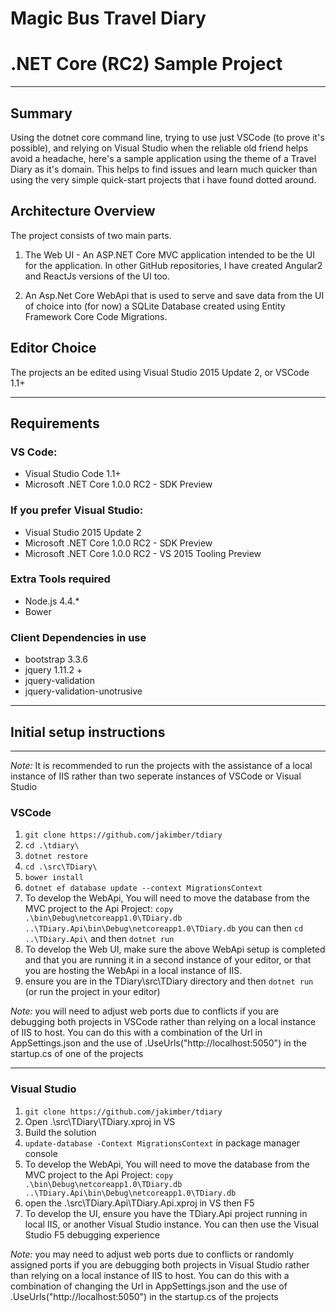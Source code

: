 # Magic Bus Travel Diary
# .NET Core (RC2) Sample Project
---
## Summary
Using the dotnet core command line, trying to use just VSCode (to prove it's possible), and relying on Visual Studio when the reliable old friend helps avoid a headache, here's a sample application using the theme of a Travel Diary as it's domain.  This helps to find issues and learn much quicker than using the very simple quick-start projects that i have found dotted around.

## Architecture Overview
The project consists of two main parts.

1. The Web UI - An ASP.NET Core MVC application intended to be the UI for the application.  In other GitHub repositories, I have created Angular2 and ReactJs versions of the UI too.

2. An Asp.Net Core WebApi that is used to serve and save data from the UI of choice into (for now) a SQLite Database created using Entity Framework Core Code Migrations.

## Editor Choice
The projects an be edited using Visual Studio 2015 Update 2, or VSCode 1.1+

---
## Requirements
### VS Code:
* Visual Studio Code 1.1+
* Microsoft .NET Core 1.0.0 RC2 - SDK Preview

### If you prefer Visual Studio:
* Visual Studio 2015 Update 2
* Microsoft .NET Core 1.0.0 RC2 - SDK Preview
* Microsoft .NET Core 1.0.0 RC2 - VS 2015 Tooling Preview

### Extra Tools required
* Node.js 4.4.*
* Bower

### Client Dependencies in use
* bootstrap 3.3.6
* jquery 1.11.2 +
* jquery-validation
* jquery-validation-unotrusive

---
## Initial setup instructions
---
*Note:* It is recommended to run the projects with the assistance of a local instance of IIS rather than two seperate instances of VSCode or Visual Studio

### VSCode
1. `git clone https://github.com/jakimber/tdiary`
2. `cd .\tdiary\`
2. `dotnet restore`
3. `cd .\src\TDiary\`
4. `bower install`
5. `dotnet ef database update --context MigrationsContext`
6. To develop the WebApi, You will need to move the database from the MVC project to the Api Project: `copy .\bin\Debug\netcoreapp1.0\TDiary.db ..\TDiary.Api\bin\Debug\netcoreapp1.0\TDiary.db`  you can then `cd ..\TDiary.Api\` and then `dotnet run`
7. To develop the Web UI, make sure the above WebApi setup is completed and that you are running it in a second instance of your editor, or that you are hosting the WebApi in a local instance of IIS.
8. ensure you are in the TDiary\src\TDiary directory and then `dotnet run` (or run the project in your editor)

*Note:* you will need to adjust web ports due to conflicts if you are debugging both projects in VSCode rather than relying on a local instance of IIS to host.  You can do this with a combination of the Url in AppSettings.json and the use of .UseUrls("http://localhost:5050") in the startup.cs of one of the projects

---
### Visual Studio
1. `git clone https://github.com/jakimber/tdiary`
2. Open .\src\TDiary\TDiary.xproj in VS
3. Build the solution
4. `update-database -Context MigrationsContext` in package manager console
5. To develop the WebApi, You will need to move the database from the MVC project to the Api Project: `copy .\bin\Debug\netcoreapp1.0\TDiary.db ..\TDiary.Api\bin\Debug\netcoreapp1.0\TDiary.db`
6. open the .\src\TDiary.Api\TDiary.Api.xproj in VS then F5
7. To develop the UI, ensure you have the TDiary.Api project running in local IIS, or another Visual Studio instance.  You can then use the Visual Studio F5 debugging experience

*Note:* you may need to adjust web ports due to conflicts or randomly assigned ports if you are debugging both projects in Visual Studio rather than relying on a local instance of IIS to host.  You can do this with a combination of changing the Url in AppSettings.json and the use of .UseUrls("http://localhost:5050") in the startup.cs of the projects

